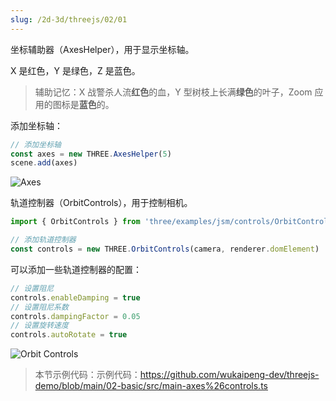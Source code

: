 ```yaml
---
slug: /2d-3d/threejs/02/01
---
```


坐标辅助器（AxesHelper），用于显示坐标轴。

X 是红色，Y 是绿色，Z 是蓝色。
> 辅助记忆：X 战警杀人流**红色**的血，Y 型树枝上长满**绿色**的叶子，Zoom 应用的图标是**蓝色**的。

添加坐标轴：

```js
// 添加坐标轴
const axes = new THREE.AxesHelper(5)
scene.add(axes)
```

![Axes](https://img.wukaipeng.com//2025/04/23-193634-2q7UvH-image-20250423193634031.png)

轨道控制器（OrbitControls），用于控制相机。

```js
import { OrbitControls } from 'three/examples/jsm/controls/OrbitControls'

// 添加轨道控制器
const controls = new THREE.OrbitControls(camera, renderer.domElement)
```

可以添加一些轨道控制器的配置：

```js
// 设置阻尼
controls.enableDamping = true
// 设置阻尼系数
controls.dampingFactor = 0.05
// 设置旋转速度
controls.autoRotate = true
```

![Orbit Controls](https://img.wukaipeng.com//2025/04/23-193758-wQTHtD-20250423193732_rec_-convert.gif)

> 本节示例代码：示例代码：https://github.com/wukaipeng-dev/threejs-demo/blob/main/02-basic/src/main-axes%26controls.ts





